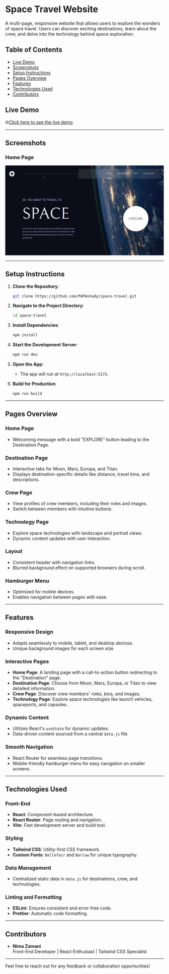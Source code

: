 # Space Travel Website

A multi-page, responsive website that allows users to explore the wonders of space travel. Users can discover exciting destinations, learn about the crew, and delve into the technology behind space exploration.

## Table of Contents
- [Live Demo](#live-demo)
- [Screenshots](#screenshots)
- [Setup Instructions](#setup-instructions)
- [Pages Overview](#pages-overview)
- [Features](#features)
- [Technologies Used](#technologies-used)
- [Contributors](#contributors)

## Live Demo
🌐[Click here to see the live demo](https://universe-travel.netlify.app)

---

## Screenshots

### Home Page
![Home Page Screenshot](public/Home.png)

---

## Setup Instructions

1. **Clone the Repository**:
   ```bash
   git clone https://github.com/PAPAshady/space-travel.git
   ```
2. **Navigate to the Project Directory**:
   ```bash
   cd space-travel
   ```
3. **Install Dependencies**:
   ```bash
   npm install
   ```
4. **Start the Development Server**:
   ```bash
   npm run dev
   ```
5. **Open the App**:
   - The app will run at `http://localhost:5173`.

6. **Build for Production**:
   ```bash
   npm run build
   ```

---

## Pages Overview

### Home Page
- Welcoming message with a bold "EXPLORE" button leading to the Destination Page.

### Destination Page
- Interactive tabs for Moon, Mars, Europa, and Titan.
- Displays destination-specific details like distance, travel time, and descriptions.

### Crew Page
- View profiles of crew members, including their roles and images.
- Switch between members with intuitive buttons.

### Technology Page
- Explore space technologies with landscape and portrait views.
- Dynamic content updates with user interaction.

### Layout
- Consistent header with navigation links.
- Blurred background effect on supported browsers during scroll.

### Hamburger Menu
- Optimized for mobile devices.
- Enables navigation between pages with ease.

---

## Features

### Responsive Design
- Adapts seamlessly to mobile, tablet, and desktop devices.
- Unique background images for each screen size.

### Interactive Pages
- **Home Page**: A landing page with a call-to-action button redirecting to the "Destination" page.
- **Destination Page**: Choose from Moon, Mars, Europa, or Titan to view detailed information.
- **Crew Page**: Discover crew members' roles, bios, and images.
- **Technology Page**: Explore space technologies like launch vehicles, spaceports, and capsules.

### Dynamic Content
- Utilizes React's `useState` for dynamic updates.
- Data-driven content sourced from a central `data.js` file.

### Smooth Navigation
- React Router for seamless page transitions.
- Mobile-friendly hamburger menu for easy navigation on smaller screens.

---

## Technologies Used

### Front-End
- **React**: Component-based architecture.
- **React Router**: Page routing and navigation.
- **Vite**: Fast development server and build tool.

### Styling
- **Tailwind CSS**: Utility-first CSS framework.
- **Custom Fonts**: `Bellefair` and `Barlow` for unique typography.

### Data Management
- Centralized static data in `data.js` for destinations, crew, and technologies.

### Linting and Formatting
- **ESLint**: Ensures consistent and error-free code.
- **Prettier**: Automatic code formatting.

---

## Contributors

- **Nima Zamani**  
  Front-End Developer | React Enthusiast | Tailwind CSS Specialist

---

Feel free to reach out for any feedback or collaboration opportunities!
